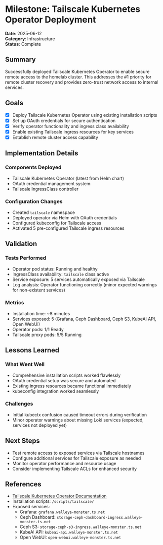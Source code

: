 # Milestone: Tailscale Kubernetes Operator Deployment

**Date**: 2025-06-12  
**Category**: Infrastructure  
**Status**: Complete

## Summary

Successfully deployed Tailscale Kubernetes Operator to enable secure remote access to the homelab cluster. This addresses the #1 priority for remote cluster recovery and provides zero-trust network access to internal services.

## Goals

- [x] Deploy Tailscale Kubernetes Operator using existing installation scripts
- [x] Set up OAuth credentials for secure authentication
- [x] Verify operator functionality and ingress class availability
- [x] Enable existing Tailscale ingress resources for key services
- [x] Establish remote cluster access capability

## Implementation Details

### Components Deployed
- Tailscale Kubernetes Operator (latest from Helm chart)
- OAuth credential management system
- Tailscale IngressClass controller

### Configuration Changes
- Created `tailscale` namespace
- Deployed operator via Helm with OAuth credentials
- Configured kubeconfig for Tailscale access
- Activated 5 pre-configured Tailscale ingress resources

## Validation

### Tests Performed
- Operator pod status: Running and healthy
- IngressClass availability: `tailscale` class active
- Service exposure: 5 services automatically exposed via Tailscale
- Log analysis: Operator functioning correctly (minor expected warnings for non-existent services)

### Metrics
- Installation time: ~8 minutes
- Services exposed: 5 (Grafana, Ceph Dashboard, Ceph S3, KubeAI API, Open WebUI)
- Operator pods: 1/1 Ready
- Tailscale proxy pods: 5/5 Running

## Lessons Learned

### What Went Well
- Comprehensive installation scripts worked flawlessly
- OAuth credential setup was secure and automated
- Existing ingress resources became functional immediately
- kubeconfig integration worked seamlessly

### Challenges
- Initial kubectx confusion caused timeout errors during verification
- Minor operator warnings about missing Loki services (expected, services not deployed yet)

## Next Steps

- Test remote access to exposed services via Tailscale hostnames
- Configure additional services for Tailscale exposure as needed
- Monitor operator performance and resource usage
- Consider implementing Tailscale ACLs for enhanced security

## References

- [Tailscale Kubernetes Operator Documentation](https://tailscale.com/kb/1185/kubernetes)
- Installation scripts: `/scripts/tailscale/`
- Exposed services:
  - Grafana: `grafana.walleye-monster.ts.net`
  - Ceph Dashboard: `storage-ceph-dashboard-ingress.walleye-monster.ts.net`
  - Ceph S3: `storage-ceph-s3-ingress.walleye-monster.ts.net`
  - KubeAI API: `kubeai-api.walleye-monster.ts.net`
  - Open WebUI: `open-webui.walleye-monster.ts.net`